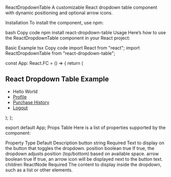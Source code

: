 ReactDropdownTable
A customizable React dropdown table component with dynamic positioning and optional arrow icons.

Installation
To install the component, use npm:

bash
Copy code
npm install react-dropdown-table
Usage
Here’s how to use the ReactDropdownTable component in your React project:

Basic Example
tsx
Copy code
import React from "react";
import ReactDropdownTable from "react-dropdown-table";

const App: React.FC = () => {
return (
<div>
<h2>React Dropdown Table Example</h2>
<ReactDropdownTable button={"Click Here"} position={true} arrow={true}>
<ul>
<li>Hello World</li>
<li>
<a href="#">Profile</a>
</li>
<li>
<a href="#">Purchase History</a>
</li>
<li>
<a href="#">Logout</a>
</li>
</ul>
</ReactDropdownTable>
</div>
);
};

export default App;
Props Table
Here is a list of properties supported by the component:

Property Type Default Description
button string Required Text to display on the button that toggles the dropdown.
position boolean true If true, the dropdown adjusts position (top/bottom) based on available space.
arrow boolean true If true, an arrow icon will be displayed next to the button text.
children ReactNode Required The content to display inside the dropdown, such as a list or other elements.
